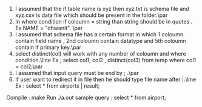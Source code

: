 1) I assumed that the if table name is xyz then xyz.txt is schema file and xyz.csv is data file which should be present in the folder.\par
2) In where condition if coloumn = string than string should be in quotes . Ex NAME = "dhwanit". \par
3) I assumed that schema file has a certain format in which 1 coloumn contain field name , 2nd coloumn contain datatype  and 5th coloumn contain if primary key.\par
4) select distinct(col) will work with any number of coloumn and where condition.\line Ex ; select col1, col2 , distinct(col3) from temp where col1 = col2;\par
5) I assumed that input query must be end by ; .\par
6) If user want to redirect it in file then he should type file name after |.\line Ex : select * from airports | result;

Compile : make
Run ./a.out
sample query : select * from airport;
